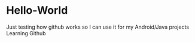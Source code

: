 # Hello-World

Just testing how github works so I can use it for my Android/Java projects
Learning Github
